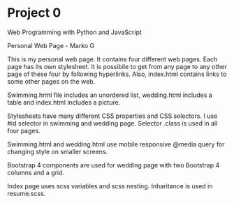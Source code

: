 # Project 0

Web Programming with Python and JavaScript

Personal Web Page - Marko G

This is my personal web page. It contains four different web pages. Each page has its own stylesheet. 
It is possibile to get from any page to any other page of these four by following hyperlinks. Also, index.html contains links to some other pages on the web.

Swimming.hrml file includes an unordered list, wedding.html includes a table and index.html includes a picture.

Stylesheets have many different CSS properties and CSS selectors. I use #id selector in swimming and wedding page. Selector .class is used in all four pages.

Swimming.html and wedding.html use mobile responsive @media query for changing style on smaller screens.

Bootstrap 4 components are used for wedding page with two Bootstrap 4 columns and a grid.

Index page uses scss variables and scss nesting. Inharitance is used in resume.scss. 